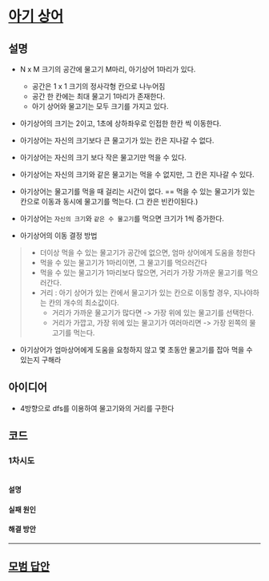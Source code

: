 # [아기 상어](https://www.acmicpc.net/problem/16236)

## 설명

- N x M 크기의 공간에 물고기 M마리, 아기상어 1마리가 있다.
    - 공간은 1 x 1 크기의 정사각형 칸으로 나누어짐
    - 공간 한 칸에는 최대 물고기 1마리가 존재한다.
    - 아기 상어와 물고기는 모두 크기를 가지고 있다.

- 아기상어의 크기는 2이고, 1초에 상하좌우로 인접한 한칸 씩 이동한다.
- 아기상어는 자신의 크기보다 큰 물고기가 있는 칸은 지나갈 수 없다.
- 아기상어는 자신의 크기 보다 작은 물고기만 먹을 수 있다.
- 아기상어는 자신의 크기와 같은 물고기는 먹을 수 없지만, 그 칸은 지나갈 수 있다.
- 아기상어는 물고기를 먹을 때 걸리는 시간이 없다. == 먹을 수 있는 물고기가 있는 칸으로 이동과 동시에 물고기를 먹는다. (그 칸은 빈칸이된다.)
- 아기상어는 `자신의 크기`와 `같은 수 물고기`를 먹으면 크기가 1씩 증가한다.

- 아기상어의 이동 결정 방법

> - 더이상 먹을 수 있는 물고기가 공간에 없으면, 엄마 상어에게 도움을 청한다
> - 먹을 수 있는 물고기가 1마리이면, 그 물고기를 먹으러간다
> - 먹을 수 있는 물고기가 1마리보다 많으면, 거리가 가장 가까운 물고기를 먹으러간다.
> - 거리 : 아기 상어가 있는 칸에서 물고기가 있는 칸으로 이동할 경우, 지나야하는 칸의 개수의 최소값이다.
>   - 거리가 가까운 물고기가 많다면 -> 가장 위에 있는 물고기를 선택한다.
>   - 거리가 가깝고, 가장 위에 있는 물고기가 여러마리면 -> 가장 왼쪽의 물고기를 먹는다.

- 아기상어가 엄마상어에게 도움을 요청하지 않고 몇 초동안 물고기를 잡아 먹을 수 있는지 구해라

## 아이디어

- 4방향으로 dfs를 이용하여 물고기와의 거리를 구한다
  
## 코드

### 1차시도

```python

```

#### 설명

#### 실패 원인

#### 해결 방안

---

## [모범 답안](https://github.com/ndb796/python-for-coding-test/blob/master/19/1.py)

```python

```